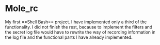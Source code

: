 # Mole_rc

My first ==Shell Bash== project. 
I have implemented only a third of the functionality. I did not finish the rest, because to implement the filters and the secret log file would have to rewrite the way of recording information in the log file and the functional parts I have already implemented.
